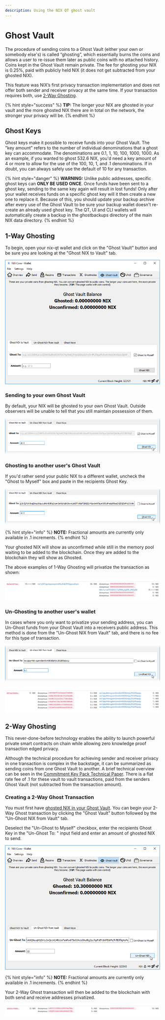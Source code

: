 ```yaml
---
description: Using the NIX QT ghost vault
---
```


# Ghost Vault

The procedure of sending coins to a Ghost Vault \(either your own or somebody else's\) is called “ghosting”, which essentially burns the coins and allows a user to re-issue them later as public coins with no attached history. Coins kept in the Ghost Vault remain private. The fee for ghosting your NIX is 0.25%, paid with publicly held NIX \(it does not get subtracted from your ghosted NIX\).

This feature was NIX’s first privacy transaction implementation and does not offer both sender and receiver privacy at the same time. If your transaction requires both, use [2-Way Ghosting](ghost-vault.md#2-way-ghosting).

{% hint style="success" %}
**TIP:** The longer your NIX are ghosted in your vault and the more ghosted NIX there are in total on the network, the stronger your privacy will be.
{% endhint %}

## Ghost Keys

Ghost keys make it possible to receive funds into your Ghost Vault. The "key amount" refers to the number of individual denominations that a ghost key can accommodate. The denominations are 0.1, 1, 10, 100, 1000, 1000. As an example, if you wanted to ghost 532.6 NIX, you'd need a key amount of 4 or more to allow for the use of the 100, 10, 1, and .1 denominations. If in doubt, you can always safely use the default of 10 for any transaction.

{% hint style="danger" %}
**WARNING:** Unlike public addresses, specific ghost keys can **ONLY BE USED ONCE**. Once funds have been sent to a ghost key, sending to the same key again will result in lost funds! Only after your wallet receives funds on a specific ghost key will it then create a new one to replace it. Because of this, you should update your backup archive after every use of the Ghost Vault to be sure your backup wallet doesn't re-create an already used ghost key. The QT, UI  and CLI wallets will automatically create a backup in the ghostbackups directory of the main NIX data directory.
{% endhint %}

## 1-Way Ghosting

To begin, open your nix-qt wallet and click on the "Ghost Vault" button and be sure you are looking at the "Ghost NIX to Vault" tab.

![Click on the &quot;Ghost Vault&quot; button at the top of the QT wallet](../../.gitbook/assets/qt-ghost-vault.png)

### Sending to your own Ghost Vault

By default, your NIX will be ghosted to your own Ghost Vault. Outside observers will be unable to tell that you still maintain possession of them.

![Sending NIX to your own Ghost Vault](../../.gitbook/assets/qt-ghost-to-self.png)

### Ghosting to another user's Ghost Vault

If you'd rather send your public NIX to a different wallet, uncheck the "Ghost to Myself" box and paste in the recipients Ghost Key.

![Sending NIX to somebody else&apos;s Ghost Vault](../../.gitbook/assets/qt-ghost-to-other.png)

{% hint style="info" %}
**NOTE:** Fractional amounts are currently only available in .1 increments.
{% endhint %}

Your ghosted NIX will show as unconfirmed while still in the memory pool waiting to be added to the blockchain. Once they are added to the blockchain they will show as Ghosted.

The above examples of 1-Way Ghosting will privatize the transaction as shown:

![Receiving address is privatized](../../.gitbook/assets/explorer-1-way-ghosting.png)

### Un-Ghosting to another user's wallet

In cases where you only want to privatize your sending address, you can Un-Ghost funds from your Ghost Vault into a receivers public address. This method is done from the "Un-Ghost NIX from Vault" tab, and there is no fee for this type of transaction.

![Un-Ghosting to another users wallet](../../.gitbook/assets/qt-unghost-to-other.png)

![Sending address is privatized](../../.gitbook/assets/explorer-unghost.png)

## 2-Way Ghosting

This never-done-before technology enables the ability to launch powerful private smart contracts on chain while allowing zero knowledge proof transaction edged privacy.

Although the technical procedure for achieving sender and receiver privacy in one transaction is complex in the backstage, it can be summarized as sending coins from one Ghost Vault to another. A brief technical overview can be seen in the [Commitment Key Pack Technical Paper](https://nixplatform.io/wp-content/uploads/2018/10/Commitment_Key_Packs_v1-0-1.pdf). There is a flat rate fee of .1 for these vault to vault transactions, paid from the senders Ghost Vault \(not subtracted from the transaction amount\).

### Creating a 2-Way Ghost Transaction

You must first have [ghosted NIX in your Ghost Vault](ghost-vault.md#sending-to-your-own-ghost-vault). You can begin your 2-Way Ghost transaction by clicking the "Ghost Vault" button followed by the "Un-Ghost NIX from Vault" tab.

Deselect the "Un-Ghost to Myself" checkbox, enter the recipients Ghost Key in the "Un-Ghost To: " input field and enter an amount of ghosted NIX to send.

![Creating a 2-Way Ghost Transaction](../../.gitbook/assets/qt-2-way-ghosting.png)

{% hint style="info" %}
**NOTE:** Fractional amounts are currently only available in .1 increments.
{% endhint %}

Your 2-Way Ghost transaction will then be added to the blockchain with both send and receive addresses privatized.

![Both send and receive addresses are privatized on the blockchain](../../.gitbook/assets/explorer-2-way-ghosting.png)

## 

